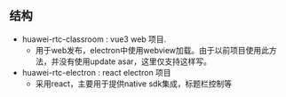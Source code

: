 ## 结构

 - huawei-rtc-classroom : vue3 web 项目.
   - 用于web发布，electron中使用webview加载。由于以前项目使用此方法，并没有使用update asar，这里仅支持这样写。
 - huawei-rtc-electron  : react electron 项目 
   - 采用react，主要用于提供native sdk集成，标题栏控制等
  

